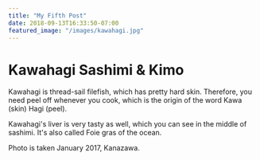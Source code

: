 ```yaml
---
title: "My Fifth Post"
date: 2018-09-13T16:33:50-07:00
featured_image: "/images/kawahagi.jpg"
---
```


# Kawahagi Sashimi & Kimo

Kawahagi is thread-sail filefish, which has pretty hard skin. Therefore, you need peel off whenever you cook, which is the origin of the word Kawa (skin) Hagi (peel).

Kawahagi's liver is very tasty as well, which you can see in the middle of sashimi. It's also called Foie gras of the ocean.

Photo is taken January 2017, Kanazawa.
